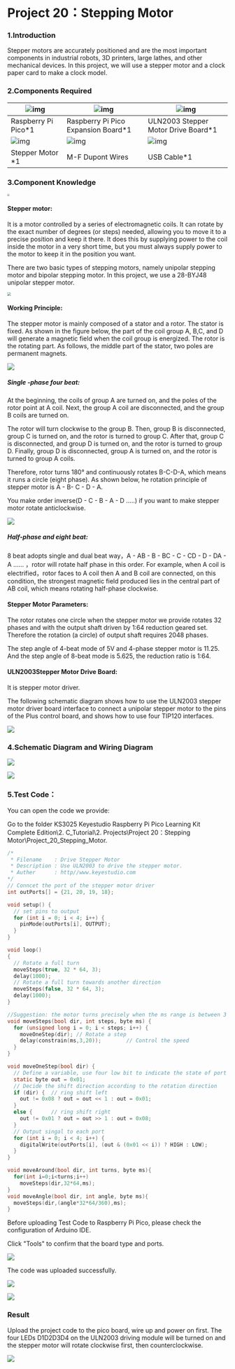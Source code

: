 # Project 20：Stepping Motor

### 1.**Introduction**

Stepper motors are accurately positioned and are the most important components in industrial robots, 3D printers, large lathes, and other mechanical devices. In this project, we will use a stepper motor and a clock paper card to make a clock model.



### 2.**Components Required**

| ![img](media/wps46.png) | ![img](media/wps47.jpg)             | ![img](media/wps48.png)             |
| ----------------------- | ----------------------------------- | ----------------------------------- |
| Raspberry Pi Pico*1     | Raspberry Pi Pico Expansion Board*1 | ULN2003 Stepper Motor Drive Board*1 |
| ![img](media/wps49.jpg) | ![img](media/wps50.jpg)             | ![img](media/wps51.jpg)             |
| Stepper Motor *1        | M-F Dupont Wires                    | USB Cable*1                         |



### 3.**Component Knowledge**

<img src="/media/8ebb14a35091dc8d02d95cb6748dd1e9.png" style="zoom:33%;" />

#### **Stepper motor:** 

It is a motor controlled by a series of electromagnetic coils. It can rotate by the exact number of degrees (or steps) needed, allowing you to move it to a precise position and keep it there. It does this by supplying power to the coil inside the motor in a very short time, but you must always supply power to the motor to keep it in the position you want. 

There are two basic types of stepping motors, namely unipolar stepping motor and bipolar stepping motor. In this project, we use a 28-BYJ48 unipolar stepper motor.

<img src="/media/bea0e202b7bfe23d1fdcdbbe996aa6da.jpeg" style="zoom: 50%;" />

#### **Working Principle:**

The stepper motor is mainly composed of a stator and a rotor. The stator is fixed. As shown in the figure below, the part of the coil group A, B,C, and D will generate a magnetic field when the coil group is energized. The rotor is the rotating part. As follows, the middle part of the stator, two poles are permanent magnets.

![](/media/32748e0804b1fff434181cb228b23242.png)

##### Single -phase four beat: 

At the beginning, the coils of group A are turned on, and the poles of the rotor point at A coil. Next, the group A coil are disconnected, and the group B coils are turned on. 

The rotor will turn clockwise to the group B. Then, group B is disconnected, group C is turned on, and the rotor is turned to group C. After that, group C is disconnected, and group D is turned on, and the rotor is turned to group D. Finally, group D is disconnected, group A is turned on, and the rotor is turned to group A coils. 

Therefore, rotor turns 180° and continuously rotates B-C-D-A, which means it runs a circle (eight phase). As shown below, he rotation principle of stepper motor is A - B- C - D - A.

You make order inverse(D - C - B - A - D .....) if you want to make stepper motor rotate anticlockwise.

![](/media/b8ae50bbdee2dd5bc683e8c450baee6a.png)

##### Half-phase and eight beat: 

8 beat adopts single and dual beat way，A - AB - B - BC - C - CD - D - DA - A ...... ，rotor will rotate half phase in this order. For example, when A coil is electrified，rotor faces to A coil then A and B coil are connected, on this condition, the strongest magnetic field produced lies in the central part of AB coil, which means rotating half-phase clockwise.

#### **Stepper Motor Parameters:**

The rotor rotates one circle when the stepper motor we provide rotates 32 phases and with the output shaft driven by 1:64 reduction geared set. Therefore the rotation (a circle) of output shaft requires 2048 phases.

The step angle of 4-beat mode of 5V and 4-phase stepper motor is 11.25. And the step angle of 8-beat mode is 5.625, the reduction ratio is 1:64.

#### **ULN2003Stepper Motor Drive Board:** 

It is stepper motor driver.

The following schematic diagram shows how to use the ULN2003 stepper motor driver board interface to connect a unipolar stepper motor to the pins of the Plus control board, and shows how to use four TIP120 interfaces.

![](/media/6fa632d2b70e97dd55565d23ec15d245.png)

### 4.**Schematic Diagram and Wiring Diagram**

![](/media/ba02656bb1cb44ce8edb187a10dc7bef.png)

![](/media/6f72f7b5f6a520099d7714236372a9fe.png)

### 5.**Test Code：**

You can open the code we provide:

Go to the folder KS3025 Keyestudio Raspberry Pi Pico Learning Kit Complete Edition\\2. C\_Tutorial\\2. Projects\\Project 20：Stepping Motor\\Project\_20\_Stepping\_Motor.

```C
/*
 * Filename    : Drive Stepper Motor
 * Description : Use ULN2003 to drive the stepper motor.
 * Auther      : http//www.keyestudio.com
*/
// Conncet the port of the stepper motor driver
int outPorts[] = {21, 20, 19, 18};

void setup() {
  // set pins to output
  for (int i = 0; i < 4; i++) {
    pinMode(outPorts[i], OUTPUT);
  }
}

void loop()
{
  // Rotate a full turn
  moveSteps(true, 32 * 64, 3);
  delay(1000);
  // Rotate a full turn towards another direction
  moveSteps(false, 32 * 64, 3);
  delay(1000);
}

//Suggestion: the motor turns precisely when the ms range is between 3 and 20
void moveSteps(bool dir, int steps, byte ms) {
  for (unsigned long i = 0; i < steps; i++) {
    moveOneStep(dir); // Rotate a step
    delay(constrain(ms,3,20));        // Control the speed
  }
}

void moveOneStep(bool dir) {
  // Define a variable, use four low bit to indicate the state of port
  static byte out = 0x01;
  // Decide the shift direction according to the rotation direction
  if (dir) {  // ring shift left
    out != 0x08 ? out = out << 1 : out = 0x01;
  }
  else {      // ring shift right
    out != 0x01 ? out = out >> 1 : out = 0x08;
  }
  // Output singal to each port
  for (int i = 0; i < 4; i++) {
    digitalWrite(outPorts[i], (out & (0x01 << i)) ? HIGH : LOW);
  }
}

void moveAround(bool dir, int turns, byte ms){
  for(int i=0;i<turns;i++)
    moveSteps(dir,32*64,ms);
}
void moveAngle(bool dir, int angle, byte ms){
  moveSteps(dir,(angle*32*64/360),ms);
}
```


Before uploading Test Code to Raspberry Pi Pico, please check the configuration of Arduino IDE.

Click "Tools" to confirm that the board type and ports.

![](/media/d186d166f9536d1ff7229f9fab41e5a1.png)

The code was uploaded successfully.

![](/media/42adcb67c506c7ecb29848d757cc16e1.png)

![](/media/50f642c3f5ebdc08e933b1cb1fcd9608.png)

### **Result**

Upload the project code to the pico board, wire up and power on first. The four LEDs D1D2D3D4 on the ULN2003 driving module will be turned on and the stepper motor will rotate clockwise first, then counterclockwise.

![](/media/8dc4a0547390e0108c3960c31d330ee7.png)
